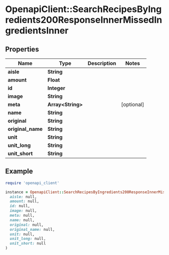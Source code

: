 # OpenapiClient::SearchRecipesByIngredients200ResponseInnerMissedIngredientsInner

## Properties

| Name | Type | Description | Notes |
| ---- | ---- | ----------- | ----- |
| **aisle** | **String** |  |  |
| **amount** | **Float** |  |  |
| **id** | **Integer** |  |  |
| **image** | **String** |  |  |
| **meta** | **Array&lt;String&gt;** |  | [optional] |
| **name** | **String** |  |  |
| **original** | **String** |  |  |
| **original_name** | **String** |  |  |
| **unit** | **String** |  |  |
| **unit_long** | **String** |  |  |
| **unit_short** | **String** |  |  |

## Example

```ruby
require 'openapi_client'

instance = OpenapiClient::SearchRecipesByIngredients200ResponseInnerMissedIngredientsInner.new(
  aisle: null,
  amount: null,
  id: null,
  image: null,
  meta: null,
  name: null,
  original: null,
  original_name: null,
  unit: null,
  unit_long: null,
  unit_short: null
)
```

